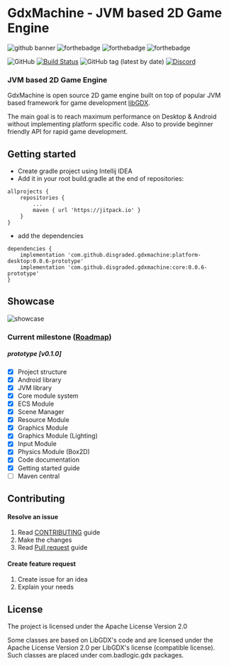 # GdxMachine - JVM based 2D Game Engine

![github banner](https://user-images.githubusercontent.com/10467454/65364666-a6a79280-dc13-11e9-826e-c74f9950097d.png)
![forthebadge](https://forthebadge.com/images/badges/built-with-love.svg)
![forthebadge](https://forthebadge.com/images/badges/no-ragrets.svg)
![forthebadge](https://forthebadge.com/images/badges/gluten-free.svg)

![GitHub](https://img.shields.io/github/license/disgraded/gdxmachine?style=for-the-badge)
[![Build Status](https://img.shields.io/travis/com/disgraded/gdxmachine/master?logo=travis&style=for-the-badge)](https://travis-ci.com/disgraded/gdxmachine?branch=master)
![GitHub tag (latest by date)](https://img.shields.io/github/v/tag/disgraded/gdxmachine?label=VERSION&color=important&style=for-the-badge)
[![Discord](https://img.shields.io/discord/514192677831442453?logo=discord&style=for-the-badge)](https://discord.gg/kTKzkB5)

### JVM based 2D Game Engine
GdxMachine is open source 2D game engine built on top of popular JVM based framework for game development
[libGDX](https://libgdx.badlogicgames.com/).

The main goal is to reach maximum performance on Desktop & Android without implementing platform specific code.
Also to provide beginner friendly API for rapid game development.

## Getting started
- Create gradle project using Intellij IDEA
- Add it in your root build.gradle at the end of repositories:
```
allprojects {
    repositories {
        ...
        maven { url 'https://jitpack.io' }
    }
}
```
- add the dependencies
```
dependencies {
    implementation 'com.github.disgraded.gdxmachine:platform-desktop:0.0.6-prototype'
    implementation 'com.github.disgraded.gdxmachine:core:0.0.6-prototype'
}
```


## Showcase
![showcase](https://user-images.githubusercontent.com/10467454/65643507-2fe30e80-dff2-11e9-9c2a-86b02c5b6311.png)

### Current milestone ([Roadmap](ROADMAP.md))
##### prototype [v0.1.0]
- [x] Project structure
- [x] Android library
- [x] JVM library
- [x] Core module system
- [x] ECS Module
- [x] Scene Manager
- [x] Resource Module
- [x] Graphics Module
- [x] Graphics Module (Lighting)
- [x] Input Module
- [x] Physics Module (Box2D)
- [x] Code documentation
- [x] Getting started guide
- [ ] Maven central

## Contributing

#### Resolve an issue
1. Read [CONTRIBUTING](CONTRIBUTING.md) guide
2. Make the changes
3. Read [Pull request](PULL_REQUEST_TEMPLATE.md) guide 

#### Create feature request
1. Create issue for an idea
2. Explain your needs

## License
The project is licensed under the Apache License Version 2.0

Some classes are based on LibGDX's code and are licensed under the Apache License Version 2.0 per LibGDX's license (compatible license). Such classes are placed under com.badlogic.gdx packages.

